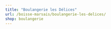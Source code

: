 ```yaml
---
title: "Boulangerie les Délices"
url: /boisse-marsais/boulangerie-les-delices/
shop: boulangerie
---
```

